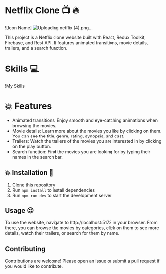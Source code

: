 #  Netflix Clone :tv: :fire:
![Icon Name] ![Uploading netflix (4).png…]()

This project is a Netflix clone website built with React, Redux Toolkit, Firebase, and Rest API. It features animated transitions, movie details, trailers, and a search function.

# Skills :computer:

!My Skills

# :collision: Features
- Animated transitions: Enjoy smooth and eye-catching animations when browsing the movies.
- Movie details: Learn more about the movies you like by clicking on them. You can see the title, genre, rating, synopsis, and cast.
- Trailers: Watch the trailers of the movies you are interested in by clicking on the play button.
- Search function: Find the movies you are looking for by typing their names in the search bar.

## :collision: Installation :rocket:

1. Clone this repository
2. Run `npm install` to install dependencies
3. Run `npm run dev` to start the development server

## Usage :wink:
To use the website, navigate to http://localhost:5173 in your browser. 
From there, you can browse the movies by categories, click on them to see more details,
watch their trailers, or search for them by name.
## Contributing

Contributions are welcome! Please open an issue or submit a pull request if you would like to contribute.

